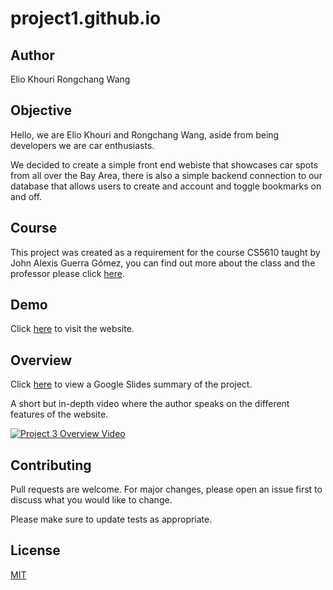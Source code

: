 # project1.github.io

## Author

Elio Khouri
Rongchang Wang

## Objective

Hello, we are Elio Khouri and Rongchang Wang, aside from being developers we are car enthusiasts.

We decided to create a simple front end webiste that showcases car spots from all over the Bay Area, there is also a simple backend connection to our database that allows users to create and account and toggle bookmarks on and off.

## Course

This project was created as a requirement for the course CS5610 taught by John Alexis Guerra Gómez, you can find out more about the class and the professor please click [here](https://johnguerra.co).

## Demo

Click [here]() to visit the website.

## Overview

Click [here]() to view a Google Slides summary of the project.

A short but in-depth video where the author speaks on the different features of the website.

[![Project 3 Overview Video]()]()

## Contributing

Pull requests are welcome. For major changes, please open an issue first to discuss what you would like to change.

Please make sure to update tests as appropriate.

## License

[MIT](https://choosealicense.com/licenses/mit/)
